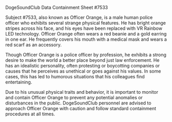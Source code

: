 DogeSoundClub Data Containment Sheet #7533

Subject #7533, also known as Officer Orange, is a male human police officer who exhibits several strange physical features. He has bright orange stripes across his face, and his eyes have been replaced with VR Rainbow LED technology. Officer Orange often wears a red beanie and a gold earring in one ear. He frequently covers his mouth with a medical mask and wears a red scarf as an accessory.

Though Officer Orange is a police officer by profession, he exhibits a strong desire to make the world a better place beyond just law enforcement. He has an idealistic personality, often protesting or boycotting companies or causes that he perceives as unethical or goes against his values. In some cases, this has led to humorous situations that his colleagues find entertaining.

Due to his unusual physical traits and behavior, it is important to monitor and contain Officer Orange to prevent any potential anomalies or disturbances in the public. DogeSoundClub personnel are advised to approach Officer Orange with caution and follow standard containment procedures at all times.